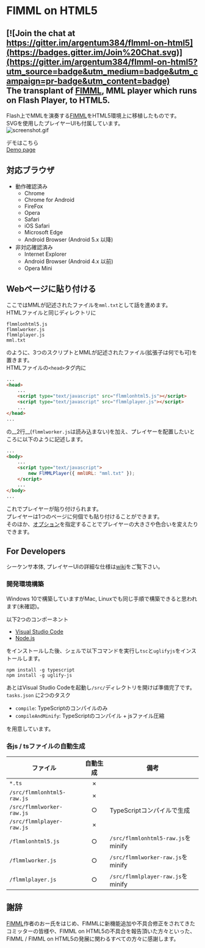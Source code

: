 # FlMML on HTML5

[![Join the chat at https://gitter.im/argentum384/flmml-on-html5](https://badges.gitter.im/Join%20Chat.svg)](https://gitter.im/argentum384/flmml-on-html5?utm_source=badge&utm_medium=badge&utm_campaign=pr-badge&utm_content=badge)  
The transplant of [FlMML](https://flmml.codeplex.com/), MML player which runs on Flash Player, to HTML5\.
---
Flash上でMMLを演奏する[FlMML](https://flmml.codeplex.com/)をHTML5環境上に移植したものです。  
SVGを使用したプレイヤーUIも付属しています。  
![screenshot.gif](http://argentum384.github.io/flmml-on-html5/screenshot.gif "Screen Shot")  

デモはこちら  
[Demo page](http://argentum384.github.io/flmml-on-html5/)

## 対応ブラウザ
* 動作確認済み
    * Chrome
    * Chrome for Android
    * FireFox
    * Opera
    * Safari
    * iOS Safari
    * Microsoft Edge
    * Android Browser \(Android 5.x 以降\)
* 非対応確認済み
    * Internet Explorer
    * Android Browser \(Android 4.x 以前\)
    * Opera Mini

## Webページに貼り付ける
ここではMMLが記述されたファイルを`mml.txt`として話を進めます。  
HTMLファイルと同じディレクトリに
```
flmmlonhtml5.js
flmmlworker.js
flmmlplayer.js
mml.txt
```
のように、3つのスクリプトとMMLが記述されたファイル\(拡張子は何でも可\)を置きます。  
HTMLファイルの`<head>`タグ内に
```html
...
<head>
    ...
    <script type="text/javascript" src="flmmlonhtml5.js"></script>
    <script type="text/javascript" src="flmmlplayer.js"></script>
    ...
</head>
...
```
の__2行__\(`flmmlworker.js`は読み込まない\)を加え、プレイヤーを配置したいところに以下のように記述します。
```html
...
<body>
    ...
    <script type="text/javascript">
        new FlMMLPlayer({ mmlURL: "mml.txt" });
    </script>
    ...
</body>
...
```
これでプレイヤーが貼り付けられます。  
プレイヤーは1つのページに何個でも貼り付けることができます。  
そのほか、[オプション](https://github.com/argentum384/flmml-on-html5/wiki/flmmlplayer#options)を指定することでプレイヤーの大きさや色合いを変えたりできます。

## For Developers
シーケンサ本体, プレイヤーUIの詳細な仕様は[wiki](https://github.com/argentum384/flmml-on-html5/wiki)をご覧下さい。  

### 開発環境構築
Windows 10で構築していますがMac, Linuxでも同じ手順で構築できると思われます\(未確認\)。  

以下2つのコンポーネント
* [Visual Studio Code](https://code.visualstudio.com/)
* [Node.js](https://nodejs.org/)

をインストールした後、シェルで以下コマンドを実行し`tsc`と`uglifyjs`をインストールします。
```
npm install -g typescript
npm install -g uglify-js
```
あとはVisual Studio Codeを起動し`/src/`ディレクトリを開けば準備完了です。  
`tasks.json` に2つのタスク  
* `compile`: TypeScriptのコンパイルのみ
* `compileAndMinify`: TypeScriptのコンパイル + jsファイル圧縮

を用意しています。

### 各js \/ tsファイルの自動生成

| ファイル | 自動生成 | 備考 |
| - | :-: | - |
| `*.ts` | × |  |
| `/src/flmmlonhtml5-raw.js` | × |  |
| `/src/flmmlworker-raw.js` | ○ | TypeScriptコンパイルで生成 |
| `/src/flmmlplayer-raw.js` | × |  |
| `/flmmlonhtml5.js` | ○ | `/src/flmmlonhtml5-raw.js`をminify |
| `/flmmlworker.js` | ○ | `/src/flmmlworker-raw.js`をminify |
| `/flmmlplayer.js` | ○ | `/src/flmmlplayer-raw.js`をminify |


## 謝辞
[FlMML](https://flmml.codeplex.com/)作者のおー氏をはじめ、FlMMLに新機能追加や不具合修正をされてきたコミッターの皆様や、FlMML on HTML5の不具合を報告頂いた方々といった、FlMML \/ FlMML on HTML5の発展に関わるすべての方々に感謝します。
